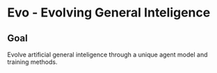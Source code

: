 # Evo - Evolving General Inteligence

## Goal

Evolve artificial general inteligence through a unique agent model and training methods.